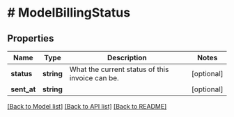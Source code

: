 # # ModelBillingStatus

## Properties

Name | Type | Description | Notes
------------ | ------------- | ------------- | -------------
**status** | **string** | What the current status of this invoice can be. | [optional]
**sent_at** | **string** |  | [optional]

[[Back to Model list]](../../README.md#models) [[Back to API list]](../../README.md#endpoints) [[Back to README]](../../README.md)
